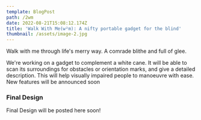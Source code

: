 ```yaml
---
template: BlogPost
path: /2wm
date: 2022-08-21T15:08:12.174Z
title: 'Walk With Me(w²m): A nifty portable gadget for the blind'
thumbnail: /assets/image-2.jpg
---
```

Walk with me through life's merry way. A comrade blithe and full of glee.


We're working on a gadget to complement a white cane. It will be able to scan its surroundings for obstacles or orientation marks, and give a detailed description. This will help visually impaired people to manoeuvre with ease. New features will be announced soon 

### Final Design

Final Design will be posted here soon!




